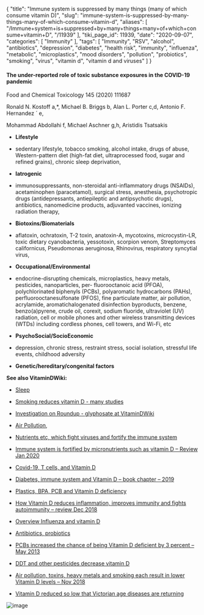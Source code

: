 {
    "title": "Immune system is suppressed by many things (many of which consume vitamin D)",
    "slug": "immune-system-is-suppressed-by-many-things-many-of-which-consume-vitamin-d",
    "aliases": [
        "/Immune+system+is+suppressed+by+many+things+many+of+which+consume+vitamin+D",
        "/11939"
    ],
    "tiki_page_id": 11939,
    "date": "2020-09-07",
    "categories": [
        "Immunity"
    ],
    "tags": [
        "Immunity",
        "RSV",
        "alcohol",
        "antibiotics",
        "depression",
        "diabetes",
        "health risk",
        "immunity",
        "influenza",
        "metabolic",
        "microplastics",
        "mood disorders",
        "pollution",
        "probiotics",
        "smoking",
        "virus",
        "vitamin d",
        "vitamin d and viruses"
    ]
}


#### The under-reported role of toxic substance exposures in the COVID-19 pandemic

Food and Chemical Toxicology 145 (2020) 111687

Ronald N. Kostoff a,*, Michael B. Briggs b, Alan L. Porter c,d, Antonio F. Hernandez ´ e,

Mohammad Abdollahi f, Michael Aschner g,h, Aristidis Tsatsakis

*  **Lifestyle** 

* sedentary lifestyle, tobacco smoking, alcohol intake, drugs of abuse, Western-pattern diet (high-fat diet, ultraprocessed food, sugar and refined grains), chronic sleep deprivation, 

*  **Iatrogenic**  

* immunosuppressants, non-steroidal anti-inflammatory drugs (NSAIDs), acetaminophen (paracetamol), surgical stress, anesthesia, psychotropic drugs (antidepressants, antiepileptic and antipsychotic drugs), antibiotics, nanomedicine products, adjuvanted vaccines, ionizing radiation therapy, 

*  **Biotoxins/Biomaterials** 

* aflatoxin, ochratoxin, T-2 toxin, anatoxin-A, mycotoxins, microcystin-LR, toxic dietary cyanobacteria, yessotoxin, scorpion venom, Streptomyces californicus, Pseudomonas aeruginosa, Rhinovirus, respiratory syncytial virus, 

*  **Occupational/Environmental** 

* endocrine-disrupting chemicals, microplastics, heavy metals, pesticides, nanoparticles, per- fluorooctanoic acid (PFOA), polychlorinated biphenyls (PCBs), polyaromatic hydrocarbons (PAHs), perfluorooctanesulfonate (PFOS), fine particulate matter, air pollution, acrylamide, aromatichalogenated disinfection byproducts, benzene, benzo(a)pyrene, crude oil, corexit, sodium fluoride, ultraviolet (UV) radiation, cell or mobile phones and other wireless transmitting devices (WTDs) including cordless phones, cell towers, and Wi-Fi, etc

*  **PsychoSocial/SocioEconomic** 

* depression, chronic stress, restraint stress, social isolation, stressful life events, childhood adversity

*  **Genetic/hereditary/congenital factors** 

 **See also VitaminDWiki:** 

* [Sleep](/tags/sleep.html)

* [Smoking reduces vitamin D - many studies](/posts/smoking-reduces-vitamin-d-many-studies)

* [Investigation on Roundup - glyphosate at VitaminDWiki](/posts/investigation-on-roundup-glyphosate-at-vitamindwiki)

* [Air Pollution](/posts/air-pollution-reduces-vitamin-d-production-many-studies),

* [Nutrients etc, which fight viruses and fortify the immune system](/posts/nutrients-etc-which-fight-viruses-and-fortify-the-immune-system)

* [Immune system is fortified by micronutrients such as vitamin D – Review Jan 2020](/posts/immune-system-is-fortified-by-micronutrients-such-as-vitamin-d-review)

* [Covid-19, T cells, and Vitamin D](/posts/covid-19-t-cells-and-vitamin-d)

* [Diabetes, immune system and Vitamin D – book chapter – 2019](/posts/diabetes-immune-system-and-vitamin-d-book-chapter-2019)

* [Plastics, BPA, PCB and Vitamin D deficiency](/posts/plastics-bpa-pcb-and-vitamin-d-deficiency)

* [How Vitamin D reduces inflammation, improves immunity and fights autoimmunity – review Dec 2018](/posts/how-vitamin-d-reduces-inflammation-improves-immunity-and-fights-autoimmunity-review)

* [Overview Influenza and vitamin D](/posts/overview-influenza-and-vitamin-d)

* [Antibiotics, probiotics](/posts/antibiotics-probiotics)

* [PCBs increased the chance of being Vitamin D deficient by 3 percent – May 2013](/posts/pcbs-increased-the-chance-of-being-vitamin-d-deficient-by-3-percent)

* [DDT and other pesticides decrease vitamin D](/posts/ddt-and-other-pesticides-decrease-vitamin-d)

* [Air pollution, toxins, heavy metals and smoking each result in lower Vitamin D levels – Nov 2018](/posts/air-pollution-toxins-heavy-metals-and-smoking-each-result-in-lower-vitamin-d-levels)

* [Vitamin D reduced so low that Victorian age diseases are returning](/posts/vitamin-d-reduced-so-low-that-victorian-age-diseases-are-returning)

<img src="/attachments/d3.mock.jpg" alt="image">